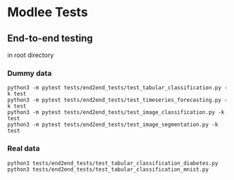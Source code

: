 # Modlee Tests

## End-to-end testing

in root directory

### Dummy data

```
python3 -m pytest tests/end2end_tests/test_tabular_classification.py -k test
python3 -m pytest tests/end2end_tests/test_timeseries_forecasting.py -k test
python3 -m pytest tests/end2end_tests/test_image_classification.py -k test
python3 -m pytest tests/end2end_tests/test_image_segmentation.py -k test
```

### Real data

```
python3 tests/end2end_tests/test_tabular_classification_diabetes.py
python3 tests/end2end_tests/test_tabular_classification_mnist.py
```